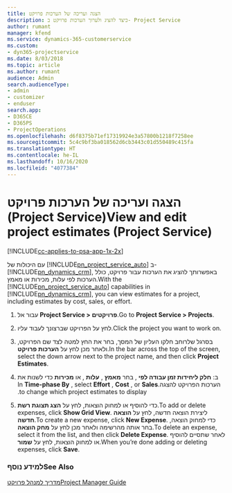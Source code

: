 ```yaml
---
title: הצגה ועריכה של הערכות פרויקט
description: כיצד להציג ולערוך הערכות פרויקט ב- Project Service
author: rumant
manager: kfend
ms.service: dynamics-365-customerservice
ms.custom:
- dyn365-projectservice
ms.date: 8/03/2018
ms.topic: article
ms.author: rumant
audience: Admin
search.audienceType:
- admin
- customizer
- enduser
search.app:
- D365CE
- D365PS
- ProjectOperations
ms.openlocfilehash: d6f8375b71ef17319924e3a57800b1218f7258ee
ms.sourcegitcommit: 5c4c9bf3ba018562d6cb3443c01d550489c415fa
ms.translationtype: HT
ms.contentlocale: he-IL
ms.lasthandoff: 10/16/2020
ms.locfileid: "4077384"
---
```

# <a name="view-and-edit-project-estimates-project-service"></a><span data-ttu-id="12745-103">הצגה ועריכה של הערכות פרויקט (Project Service)</span><span class="sxs-lookup"><span data-stu-id="12745-103">View and edit project estimates (Project Service)</span></span>

[!INCLUDE[cc-applies-to-psa-app-1x-2x](../includes/cc-applies-to-psa-app-1x-2x.md)]

<span data-ttu-id="12745-104">עם היכולות של [!INCLUDE[pn_project_service_auto](../includes/pn-project-service-auto.md)] ב- [!INCLUDE[pn_dynamics_crm](../includes/pn-dynamics-crm.md)], באפשרותך להציג את הערכות עבור פרויקט, כולל הערכות לפי עלות, מכירות או מאמץ.</span><span class="sxs-lookup"><span data-stu-id="12745-104">With the [!INCLUDE[pn_project_service_auto](../includes/pn-project-service-auto.md)] capabilities in [!INCLUDE[pn_dynamics_crm](../includes/pn-dynamics-crm.md)], you can view estimates for a project, including estimates by cost, sales, or effort.</span></span>  
  
1.  <span data-ttu-id="12745-105">עבור אל **Project Service > פרויקטים**.</span><span class="sxs-lookup"><span data-stu-id="12745-105">Go to **Project Service > Projects**.</span></span>  
  
2.  <span data-ttu-id="12745-106">לחץ על הפרויקט שברצונך לעבוד עליו.</span><span class="sxs-lookup"><span data-stu-id="12745-106">Click the project you want to work on.</span></span>  
  
3.  <span data-ttu-id="12745-107">בסרגל שלרוחב חלקו העליון של המסך, בחר את החץ למטה לצד שם הפרויקט, ולאחר מכן לחץ על **הערכות פרויקט**.</span><span class="sxs-lookup"><span data-stu-id="12745-107">In the bar across the top of the screen, select the down arrow next to the project name, and then click **Project Estimates**.</span></span>  
  
4.  <span data-ttu-id="12745-108">ב: **‏‫חלק ליחידות זמן עבודה לפי** , בחר **מאמץ** , **עלות** , או **מכירות** כדי לשנות את הערכות הפרויקט להצגה.</span><span class="sxs-lookup"><span data-stu-id="12745-108">In **Time-phase By** , select **Effort** , **Cost** , or **Sales** to change which project estimates to display.</span></span>  
  
5.  <span data-ttu-id="12745-109">כדי להוסיף או למחוק הוצאות, לחץ על **הצג תצוגת רשת**.</span><span class="sxs-lookup"><span data-stu-id="12745-109">To add or delete expenses, click **Show Grid View**.</span></span> <span data-ttu-id="12745-110">ליצירת הוצאה חדשה, לחץ על **הוצאה חדשה**.</span><span class="sxs-lookup"><span data-stu-id="12745-110">To create a new expense, click **New Expense**.</span></span> <span data-ttu-id="12745-111">כדי למחוק הוצאה, בחר אותה מהרשימה ולאחר מכן לחץ על **מחק הוצאה**.</span><span class="sxs-lookup"><span data-stu-id="12745-111">To delete an expense, select it from the list, and then click **Delete Expense**.</span></span> <span data-ttu-id="12745-112">לאחר שתסיים להוסיף או למחוק הוצאות, לחץ על **שמור**.</span><span class="sxs-lookup"><span data-stu-id="12745-112">When you’re done adding or deleting expenses, click **Save**.</span></span>  
  
### <a name="see-also"></a><span data-ttu-id="12745-113">למידע נוסף</span><span class="sxs-lookup"><span data-stu-id="12745-113">See Also</span></span>  
 [<span data-ttu-id="12745-114">מדריך למנהל פרויקט</span><span class="sxs-lookup"><span data-stu-id="12745-114">Project Manager Guide</span></span>](../psa/project-manager-guide.md)
